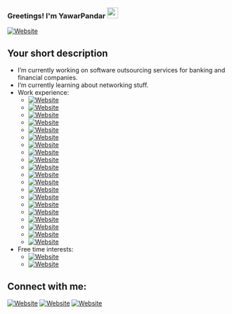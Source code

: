 ### Greetings! I'm YawarPandar <img src="https://media.giphy.com/media/hvRJCLFzcasrR4ia7z/giphy.gif" width="25px">
[![Website](https://img.shields.io/badge/SoftwareDeveloper-InfoSecEnthusiastic-green?style=for-the-badge)](https://github.com/YawarPandar)
## Your short description
- I’m currently working on software outsourcing services for banking and financial companies.
- I’m currently learning about networking stuff.
- Work experience:
  - [![Website](https://img.shields.io/badge/Visual%20%20Studio%20%20.Net-blue?style=flat&logo=visual-studio)](https://visualstudio.microsoft.com/vs/)
  - [![Website](https://img.shields.io/badge/Visual%20%20Studio%20%20Code-blue?style=flat&logo=visual-studio-code)](https://code.visualstudio.com/)
  - [![Website](https://img.shields.io/badge/Red%20%20Hat%20%20CodeReady%20%20Studio-red?style=flat&logo=red-hat)](https://www.redhat.com/en/technologies/jboss-middleware/codeready-studio)
  - [![Website](https://img.shields.io/badge/Microsoft%20%20SQL%20%20Server-red?style=flat&logo=microsoft-sql-server)](https://github.com/YawarPandar)
  - [![Website](https://img.shields.io/badge/Oracle-red?style=flat&logo=oracle)](https://github.com/YawarPandar)
  - [![Website](https://img.shields.io/badge/MySQL-blue?style=flat&logo=mysql)](https://github.com/YawarPandar)
  - [![Website](https://img.shields.io/badge/MongoDB-brightgreen?style=flat&logo=mongodb)](https://github.com/YawarPandar)
  - [![Website](https://img.shields.io/badge/Microsoft%20%20Azure-lightgray?style=flat&logo=microsoft-azure)](https://github.com/YawarPandar)
  - [![Website](https://img.shields.io/badge/Amazon%20%20AWS-yellowgreen?style=flat&logo=amazon-aws)](https://github.com/YawarPandar)
  - [![Website](https://img.shields.io/badge/Angular-red?style=flat&logo=angular)](https://github.com/YawarPandar)
  - [![Website](https://img.shields.io/badge/Java-red?style=flat&logo=java)](https://github.com/YawarPandar)
  - [![Website](https://img.shields.io/badge/JavaScript-yellow?style=flat&logo=javascript)](https://github.com/YawarPandar)
  - [![Website](https://img.shields.io/badge/JQuery-blue?style=flat&logo=jquery)](https://github.com/YawarPandar)
  - [![Website](https://img.shields.io/badge/TypeScript-blue?style=flat&logo=typescript)](https://github.com/YawarPandar)
  - [![Website](https://img.shields.io/badge/PHP-blueviolet?style=flat&logo=php)](https://github.com/YawarPandar)
  - [![Website](https://img.shields.io/badge/Power%20%20BI-yellow?style=flat&logo=power-bi)](https://github.com/YawarPandar)
  - [![Website](https://img.shields.io/badge/Microsoft%20%20Visio-blue?style=flat&logo=microsoft-visio)](https://github.com/YawarPandar)
  - [![Website](https://img.shields.io/badge/Red%20%20Hat%20%20JBoss%20%20Fuse%20%20Karaf-blue?style=flat&logo=red-hat)](https://github.com/YawarPandar)
  - [![Website](https://img.shields.io/badge/Red%20%20Hat%20%20JBoss%20%20EAP-blue?style=flat&logo=red-hat)](https://github.com/YawarPandar)
  - [![Website](https://img.shields.io/badge/Red%20%20Hat%20%20JBoss%20%20BRMS-blue?style=flat&logo=red-hat)](https://github.com/YawarPandar)
- Free time interests:
  - [![Website](https://img.shields.io/badge/Play%20%20StationVita-blue?style=flat&logo=playstation-vita)](https://github.com/YawarPandar)
  - [![Website](https://img.shields.io/badge/Kali%20%20Linux-black?style=flat&logo=kali-linux)](https://github.com/YawarPandar)

<!-- - 👯 I’m looking to collaborate with Cyber Security oriented projects.
- 💬 Ask me about - ❔❔❔❔
- 🥅 2020 Goal - Get one certification as first step on Cyber Security career.
- ⚡ Fun fact - ❔❔❔❔
❔❔❔❔ means username in below README.md -->
<!-- Also feel free to update second URL to any URL 
[![YawarPandar's github stats](https://github-readme-stats.vercel.app/api?username=YawarPandar&count_private=true&include_all_commits=true&theme=radical)](https://github.com/YawarPandar)-->
## Connect with me:
[![Website](https://img.shields.io/badge/LinkedIn-blue?style=flat&logo=linkedin)][linkedin] [![Website](https://img.shields.io/badge/Facebook-darkblue?style=flat&logo=facebook)][website] [![Website](https://img.shields.io/badge/Twitter-blue?style=flat&logo=twitter)][twitter]
<br />
<!-- This section you create this variables that are used above -->
[website]: https://www.facebook.com/mf.ramirezl
[twitter]: https://twitter.com/MFRamL
[linkedin]: https://www.linkedin.com/in/mauricioramirezrl/
